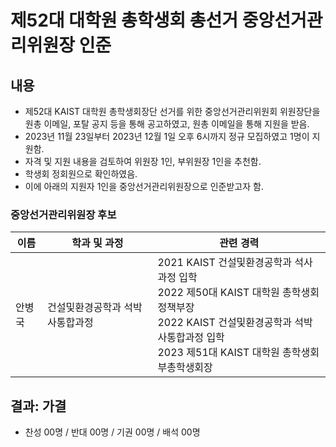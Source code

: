 제52대 대학원 총학생회 총선거 중앙선거관리위원장 인준
===

## 내용

- 제52대 KAIST 대학원 총학생회장단 선거를 위한 중앙선거관리위원회 위원장단을 원총 이메일, 포탈 공지 등을 통해 공고하였고, 원총 이메일을 통해 지원을 받음.
- 2023년 11월 23일부터 2023년 12월 1일 오후 6시까지 정규 모집하였고 1명이 지원함. 
- 자격 및 지원 내용을 검토하여 위원장 1인, 부위원장 1인을 추천함.
- 학생회 정회원으로 확인하였음.
- 이에 아래의 지원자 1인을 중앙선거관리위원장으로 인준받고자 함.

### 중앙선거관리위원장 후보
| 이름 | 학과 및 과정 | 관련 경력 |
|---|---|---|
| 안병국 | 건설및환경공학과 석박사통합과정 | 2021 KAIST 건설및환경공학과 석사과정 입학 <br> 2022 제50대 KAIST 대학원 총학생회 정책부장 <br> 2022 KAIST 건설및환경공학과 석박사통합과정 입학 <br> 2023 제51대 KAIST 대학원 총학생회 부총학생회장  |

## 결과: 가결
- 찬성 00명 / 반대 00명 / 기권 00명 / 배석 00명

